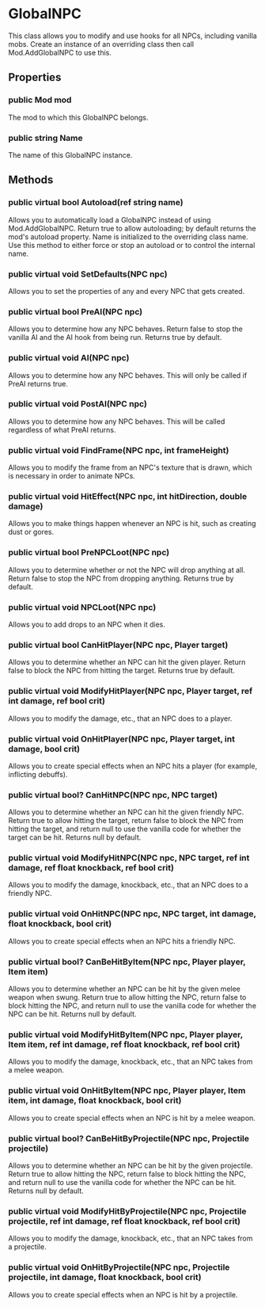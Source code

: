 # GlobalNPC

This class allows you to modify and use hooks for all NPCs, including vanilla mobs. Create an instance of an overriding class then call Mod.AddGlobalNPC to use this.

## Properties

### public Mod mod

The mod to which this GlobalNPC belongs.

### public string Name

The name of this GlobalNPC instance.

## Methods

### public virtual bool Autoload(ref string name)

Allows you to automatically load a GlobalNPC instead of using Mod.AddGlobalNPC. Return true to allow autoloading; by default returns the mod's autoload property. Name is initialized to the overriding class name. Use this method to either force or stop an autoload or to control the internal name.

### public virtual void SetDefaults(NPC npc)

Allows you to set the properties of any and every NPC that gets created.

### public virtual bool PreAI(NPC npc)

Allows you to determine how any NPC behaves. Return false to stop the vanilla AI and the AI hook from being run. Returns true by default.

### public virtual void AI(NPC npc)

Allows you to determine how any NPC behaves. This will only be called if PreAI returns true.

### public virtual void PostAI(NPC npc)

Allows you to determine how any NPC behaves. This will be called regardless of what PreAI returns.

### public virtual void FindFrame(NPC npc, int frameHeight)

Allows you to modify the frame from an NPC's texture that is drawn, which is necessary in order to animate NPCs.

### public virtual void HitEffect(NPC npc, int hitDirection, double damage)

Allows you to make things happen whenever an NPC is hit, such as creating dust or gores.

### public virtual bool PreNPCLoot(NPC npc)

Allows you to determine whether or not the NPC will drop anything at all. Return false to stop the NPC from dropping anything. Returns true by default.

### public virtual void NPCLoot(NPC npc)

Allows you to add drops to an NPC when it dies.

### public virtual bool CanHitPlayer(NPC npc, Player target)

Allows you to determine whether an NPC can hit the given player. Return false to block the NPC from hitting the target. Returns true by default.

### public virtual void ModifyHitPlayer(NPC npc, Player target, ref int damage, ref bool crit)

Allows you to modify the damage, etc., that an NPC does to a player.

### public virtual void OnHitPlayer(NPC npc, Player target, int damage, bool crit)

Allows you to create special effects when an NPC hits a player (for example, inflicting debuffs).

### public virtual bool? CanHitNPC(NPC npc, NPC target)

Allows you to determine whether an NPC can hit the given friendly NPC. Return true to allow hitting the target, return false to block the NPC from hitting the target, and return null to use the vanilla code for whether the target can be hit. Returns null by default.

### public virtual void ModifyHitNPC(NPC npc, NPC target, ref int damage, ref float knockback, ref bool crit)

Allows you to modify the damage, knockback, etc., that an NPC does to a friendly NPC.

### public virtual void OnHitNPC(NPC npc, NPC target, int damage, float knockback, bool crit)

Allows you to create special effects when an NPC hits a friendly NPC.

### public virtual bool? CanBeHitByItem(NPC npc, Player player, Item item)

Allows you to determine whether an NPC can be hit by the given melee weapon when swung. Return true to allow hitting the NPC, return false to block hitting the NPC, and return null to use the vanilla code for whether the NPC can be hit. Returns null by default.

### public virtual void ModifyHitByItem(NPC npc, Player player, Item item, ref int damage, ref float knockback, ref bool crit)

Allows you to modify the damage, knockback, etc., that an NPC takes from a melee weapon.

### public virtual void OnHitByItem(NPC npc, Player player, Item item, int damage, float knockback, bool crit)

Allows you to create special effects when an NPC is hit by a melee weapon.

### public virtual bool? CanBeHitByProjectile(NPC npc, Projectile projectile)

Allows you to determine whether an NPC can be hit by the given projectile. Return true to allow hitting the NPC, return false to block hitting the NPC, and return null to use the vanilla code for whether the NPC can be hit. Returns null by default.

### public virtual void ModifyHitByProjectile(NPC npc, Projectile projectile, ref int damage, ref float knockback, ref bool crit)

Allows you to modify the damage, knockback, etc., that an NPC takes from a projectile.

### public virtual void OnHitByProjectile(NPC npc, Projectile projectile, int damage, float knockback, bool crit)

Allows you to create special effects when an NPC is hit by a projectile.
